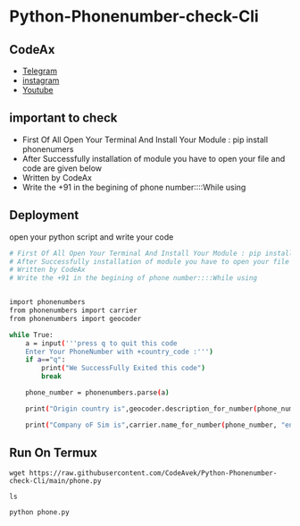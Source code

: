 
# Python-Phonenumber-check-Cli


## CodeAx

 - [Telegram](https://t.me/avekgaming)
 - [instagram](https://instagram.com/codeax1?utm_medium=copy_link)
 - [Youtube](https://youtube.com/channel/UC-Q6ZcOtcx1gZ9fI5MDDt3w)


## important to check

- First Of All Open Your Terminal And Install Your Module : pip install phonenumers
- After Successfully installation of module you have to open your file and code are given below
- Written by CodeAx
-  Write the +91 in the begining of phone number::::While using


## Deployment

open your python script and write your code

```bash
# First Of All Open Your Terminal And Install Your Module : pip install phonenumers
# After Successfully installation of module you have to open your file and code are given below
# Written by CodeAx
# Write the +91 in the begining of phone number::::While using


import phonenumbers
from phonenumbers import carrier
from phonenumbers import geocoder

while True:
    a = input('''press q to quit this code
    Enter Your PhoneNumber with +country_code :''')
    if a=="q":
        print("We SuccessFully Exited this code")
        break

    phone_number = phonenumbers.parse(a)

    print("Origin country is",geocoder.description_for_number(phone_number ,"en"))

    print("Company oF Sim is",carrier.name_for_number(phone_number, "en"))


```

## Run On Termux

```
wget https://raw.githubusercontent.com/CodeAvek/Python-Phonenumber-check-Cli/main/phone.py
```
```
ls
```
```
python phone.py
```

